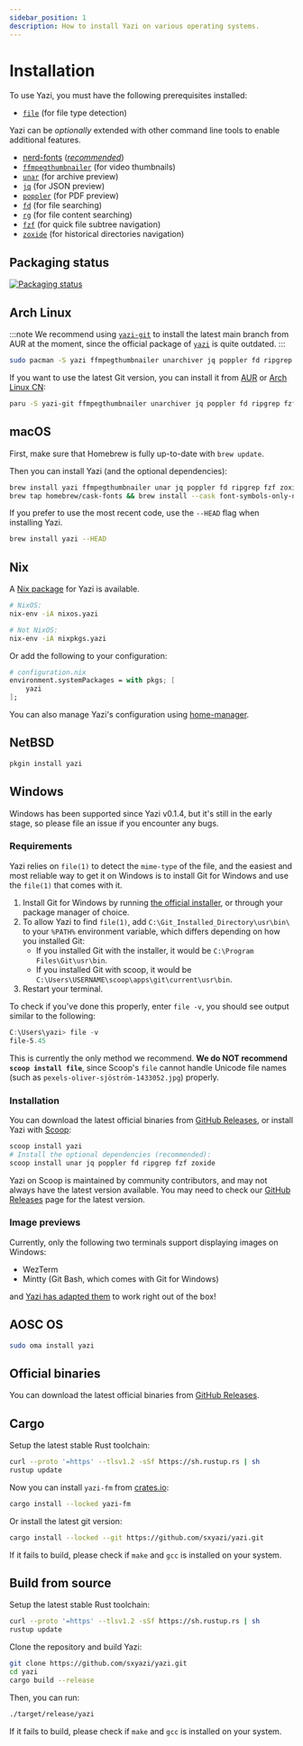 ```yaml
---
sidebar_position: 1
description: How to install Yazi on various operating systems.
---
```


# Installation

To use Yazi, you must have the following prerequisites installed:

- [`file`](https://github.com/file/file) (for file type detection)

Yazi can be _optionally_ extended with other command line tools to enable additional features.

- [nerd-fonts](https://www.nerdfonts.com/) ([_recommended_](./faq.md#i-dont-like-nerdfonts))
- [`ffmpegthumbnailer`](https://github.com/dirkvdb/ffmpegthumbnailer) (for video thumbnails)
- [`unar`](https://theunarchiver.com/command-line) (for archive preview)
- [`jq`](https://jqlang.github.io/jq/) (for JSON preview)
- [`poppler`](https://poppler.freedesktop.org/) (for PDF preview)
- [`fd`](https://github.com/sharkdp/fd) (for file searching)
- [`rg`](https://github.com/BurntSushi/ripgrep) (for file content searching)
- [`fzf`](https://github.com/junegunn/fzf) (for quick file subtree navigation)
- [`zoxide`](https://github.com/ajeetdsouza/zoxide) (for historical directories navigation)

## Packaging status

[![Packaging status](https://repology.org/badge/vertical-allrepos/yazi.svg)](https://repology.org/project/yazi/versions)

## Arch Linux

:::note
We recommend using [`yazi-git`](https://aur.archlinux.org/packages/yazi-git) to install the latest main branch from AUR at the moment,
since the official package of [`yazi`](https://archlinux.org/packages/extra/x86_64/yazi/) is quite outdated.
:::

```sh
sudo pacman -S yazi ffmpegthumbnailer unarchiver jq poppler fd ripgrep fzf zoxide
```

If you want to use the latest Git version, you can install it from [AUR](https://aur.archlinux.org/packages/yazi-git/) or [Arch Linux CN](https://github.com/archlinuxcn/repo/):

```sh
paru -S yazi-git ffmpegthumbnailer unarchiver jq poppler fd ripgrep fzf zoxide
```

## macOS

First, make sure that Homebrew is fully up-to-date with `brew update`.

Then you can install Yazi (and the optional dependencies):

```sh
brew install yazi ffmpegthumbnailer unar jq poppler fd ripgrep fzf zoxide
brew tap homebrew/cask-fonts && brew install --cask font-symbols-only-nerd-font
```

If you prefer to use the most recent code, use the `--HEAD` flag when installing Yazi.

```sh
brew install yazi --HEAD
```

## Nix

A [Nix package](https://search.nixos.org/packages?channel=unstable&show=yazi) for Yazi is available.

```sh
# NixOS:
nix-env -iA nixos.yazi

# Not NixOS:
nix-env -iA nixpkgs.yazi
```

Or add the following to your configuration:

```nix
# configuration.nix
environment.systemPackages = with pkgs; [
	yazi
];
```

You can also manage Yazi's configuration using [home-manager](https://nix-community.github.io/home-manager/options.html#opt-programs.yazi.enable).

## NetBSD

```sh
pkgin install yazi
```

## Windows

Windows has been supported since Yazi v0.1.4, but it's still in the early stage, so please file an issue if you encounter any bugs.

### Requirements

Yazi relies on `file(1)` to detect the `mime-type` of the file, and the easiest and most reliable way to get it on Windows is to install Git for Windows and use the `file(1)` that comes with it.

1. Install Git for Windows by running [the official installer](https://git-scm.com/download/win), or through your package manager of choice.
2. To allow Yazi to find `file(1)`, add `C:\Git_Installed_Directory\usr\bin\` to your `%PATH%` environment variable, which differs depending on how you installed Git:
   - If you installed Git with the installer, it would be `C:\Program Files\Git\usr\bin`.
   - If you installed Git with scoop, it would be `C:\Users\USERNAME\scoop\apps\git\current\usr\bin`.
3. Restart your terminal.

To check if you've done this properly, enter `file -v`, you should see output similar to the following:

```powershell
C:\Users\yazi> file -v
file-5.45
```

This is currently the only method we recommend. **We do NOT recommend `scoop install file`**, since Scoop's `file` cannot handle Unicode file names (such as `pexels-oliver-sjöström-1433052.jpg`) properly.

### Installation

You can download the latest official binaries from [GitHub Releases](https://github.com/sxyazi/yazi/releases), or install Yazi with [Scoop](https://scoop.sh/):

```sh
scoop install yazi
# Install the optional dependencies (recommended):
scoop install unar jq poppler fd ripgrep fzf zoxide
```

Yazi on Scoop is maintained by community contributors, and may not always have the latest version available. You may need to check our [GitHub Releases](https://github.com/sxyazi/yazi/releases) page for the latest version.

### Image previews

Currently, only the following two terminals support displaying images on Windows:

- WezTerm
- Mintty (Git Bash, which comes with Git for Windows)

and [Yazi has adapted them](https://github.com/sxyazi/yazi#image-preview) to work right out of the box!

## AOSC OS

```sh
sudo oma install yazi
```

## Official binaries

You can download the latest official binaries from [GitHub Releases](https://github.com/sxyazi/yazi/releases).

## Cargo

Setup the latest stable Rust toolchain:

```sh
curl --proto '=https' --tlsv1.2 -sSf https://sh.rustup.rs | sh
rustup update
```

Now you can install `yazi-fm` from [crates.io](https://crates.io/crates/yazi-fm):

```sh
cargo install --locked yazi-fm
```

Or install the latest git version:

```sh
cargo install --locked --git https://github.com/sxyazi/yazi.git
```

If it fails to build, please check if `make` and `gcc` is installed on your system.

## Build from source

Setup the latest stable Rust toolchain:

```sh
curl --proto '=https' --tlsv1.2 -sSf https://sh.rustup.rs | sh
rustup update
```

Clone the repository and build Yazi:

```sh
git clone https://github.com/sxyazi/yazi.git
cd yazi
cargo build --release
```

Then, you can run:

```sh
./target/release/yazi
```

If it fails to build, please check if `make` and `gcc` is installed on your system.
